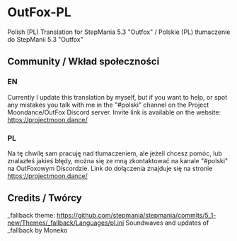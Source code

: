 # OutFox-PL
Polish (PL) Translation for StepMania 5.3 "Outfox" / Polskie (PL) tłumaczenie do StepManii 5.3 "Outfox"

## Community / Wkład społeczności

### EN

Currently I update this translation by myself, but if you want to help, or spot any mistakes you talk with me in the "#polski" channel on the Project Moondance/OutFox Discord server. Invite link is available on the website: https://projectmoon.dance/

### PL

Na tę chwilę sam pracuję nad tłumaczeniem, ale jeżeli chcesz pomóc, lub znalazłeś jakieś błędy, można się ze mną zkontaktować na kanale "#polski" na OutFoxowym Discordzie. Link do dołączenia znajduje się na stronie https://projectmoon.dance/


## Credits / Twórcy

_fallback theme: https://github.com/stepmania/stepmania/commits/5_1-new/Themes/_fallback/Languages/pl.ini 
Soundwaves and updates of _fallback by Moneko
